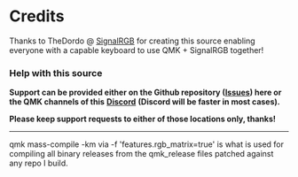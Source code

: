 # Credits #
Thanks to TheDordo @ [SignalRGB](https://www.signalrgb.com/) for creating this source enabling everyone with a capable keyboard to use QMK + SignalRGB together!

### Help with this source ###

**Support can be provided either on the Github repository ([**Issues**](https://github.com/SRGBmods/QMK-Binaries/issues)) here or the QMK channels of this** [**Discord**](https://discord.com/invite/J5dwtcNhqC) **(Discord will be faster in most cases).**

**Please keep support requests to either of those locations only, thanks!**

---

qmk mass-compile -km via -f 'features.rgb_matrix=true' is what is used for compiling all binary releases from the qmk_release files patched against any repo I build.